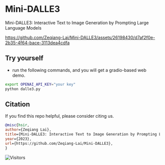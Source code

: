 # Mini-DALLE3

Mini-DALLE3: Interactive Text to Image Generation by Prompting Large Language Models

https://github.com/Zeqiang-Lai/Mini-DALLE3/assets/26198430/d7af2f0e-2b35-4f64-bace-3113dea4cdfa

## Try yourself

- run the following commands, and you will get a gradio-based web demo.

```bash
export OPENAI_API_KEY="your key"
python dalle3.py
```


## Citation

If you find this repo helpful, please consider citing us.

```bibtex
@misc{hsir,
author={Zeqiang Lai},
title={Mini-DALLE3: Interactive Text to Image Generation by Prompting Large Language Models},
year={2023},
url={https://github.com/Zeqiang-Lai/Mini-DALLE3},
}
```

![Visitors](https://api.visitorbadge.io/api/visitors?path=https%3A%2F%2Fgithub.com%2FZeqiang-Lai%2FMini-DALLE3&countColor=%23263759&style=flat)
